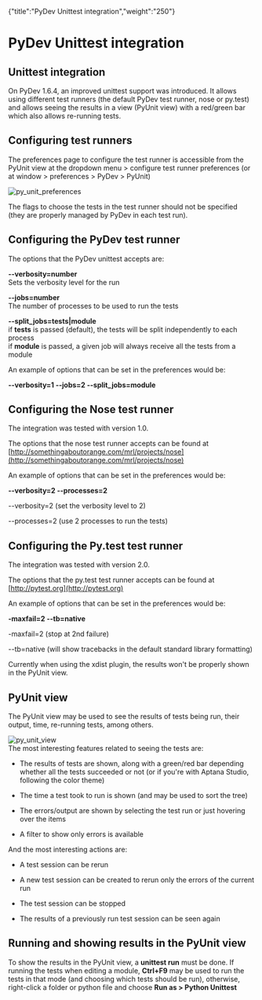 {"title":"PyDev Unittest integration","weight":"250"} 

# PyDev Unittest integration

## Unittest integration

On PyDev 1.6.4, an improved unittest support was introduced. It allows using different test runners (the default PyDev test runner, nose or py.test) and allows seeing the results in a view (PyUnit view) with a red/green bar which also allows re-running tests.

## Configuring test runners

The preferences page to configure the test runner is accessible from the PyUnit view at the dropdown menu > configure test runner preferences (or at window > preferences > PyDev > PyUnit)

![py_unit_preferences](/Images/appc/pydev.org/images/py_unit/py_unit_preferences.png)

The flags to choose the tests in the test runner should not be specified (they are properly managed by PyDev in each test run).

## Configuring the PyDev test runner

The options that the PyDev unittest accepts are:

**\--verbosity=number**  
Sets the verbosity level for the run

**\--jobs=number**  
The number of processes to be used to run the tests

**\--split\_jobs=tests|module**  
if **tests** is passed (default), the tests will be split independently to each process  
if **module** is passed, a given job will always receive all the tests from a module

An example of options that can be set in the preferences would be:

**\--verbosity=1 --jobs=2 --split\_jobs=module**

## Configuring the Nose test runner

The integration was tested with version 1.0.

The options that the nose test runner accepts can be found at [http://somethingaboutorange.com/mrl/projects/nose](http://somethingaboutorange.com/mrl/projects/nose)

An example of options that can be set in the preferences would be:

**\--verbosity=2 --processes=2**

\--verbosity=2 (set the verbosity level to 2)

\--processes=2 (use 2 processes to run the tests)

## Configuring the Py.test test runner

The integration was tested with version 2.0.

The options that the py.test test runner accepts can be found at [http://pytest.org](http://pytest.org)

An example of options that can be set in the preferences would be:

**\-maxfail=2 --tb=native**

\-maxfail=2 (stop at 2nd failure)

\--tb=native (will show tracebacks in the default standard library formatting)

Currently when using the xdist plugin, the results won't be properly shown in the PyUnit view.

## PyUnit view

The PyUnit view may be used to see the results of tests being run, their output, time, re-running tests, among others.

![py_unit_view](/Images/appc/pydev.org/images/py_unit/py_unit_view.png)  
The most interesting features related to seeing the tests are:

*   The results of tests are shown, along with a green/red bar depending whether all the tests succeeded or not (or if you're with Aptana Studio, following the color theme)
    
*   The time a test took to run is shown (and may be used to sort the tree)
    
*   The errors/output are shown by selecting the test run or just hovering over the items
    
*   A filter to show only errors is available
    

And the most interesting actions are:

*   A test session can be rerun
    
*   A new test session can be created to rerun only the errors of the current run
    
*   The test session can be stopped
    
*   The results of a previously run test session can be seen again
    

## Running and showing results in the PyUnit view

To show the results in the PyUnit view, a **unittest run** must be done. If running the tests when editing a module, **Ctrl+F9** may be used to run the tests in that mode (and choosing which tests should be run), otherwise, right-click a folder or python file and choose **Run as > Python Unittest**